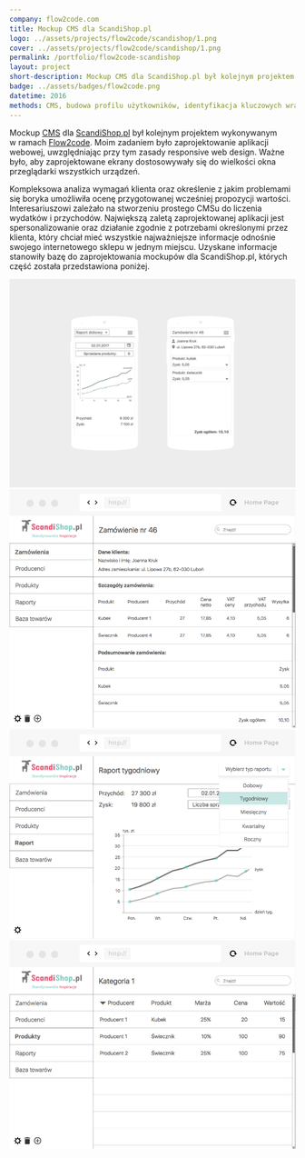 ```yaml
---
company: flow2code.com
title: Mockup CMS dla ScandiShop.pl
logo: ../assets/projects/flow2code/scandishop/1.png
cover: ../assets/projects/flow2code/scandishop/1.png
permalink: /portfolio/flow2code-scandishop
layout: project
short-description: Mockup CMS dla ScandiShop.pl był kolejnym projektem wykonywanym w ramach Flow2code. Moim zadaniem było zaprojektowanie aplikacji webowej, uwzględniając przy tym zasady responsive web design.
badge: ../assets/badges/flow2code.png
datetime: 2016
methods: CMS, budowa profilu użytkowników, identyfikacja kluczowych wrażeń, prototypowanie, strukturyzacja, projektowanie hierarchii, wartościowanie, porządek elementów
---
```


Mockup <a href="https://flow2code.com/systems/scandishop/auth/login">CMS</a> dla <a href="https://www.scandishop.pl/">ScandiShop.pl</a> był kolejnym projektem wykonywanym w&nbsp;ramach <a href="https://flow2code.com/">Flow2code</a>. Moim zadaniem było zaprojektowanie aplikacji webowej, uwzględniając przy tym zasady responsive web design. Ważne było, aby zaprojektowane ekrany dostosowywały się do wielkości okna przeglądarki wszystkich urządzeń.

Kompleksowa analiza wymagań klienta oraz określenie z&nbsp;jakim problemami się boryka umożliwiła ocenę przygotowanej wcześniej propozycji wartości. Interesariuszowi zależało na stworzeniu prostego CMSu do liczenia wydatków i&nbsp;przychodów. Największą zaletą zaprojektowanej aplikacji jest spersonalizowanie oraz działanie zgodnie z&nbsp;potrzebami określonymi przez klienta, który chciał mieć wszystkie najważniejsze informacje odnośnie swojego internetowego sklepu w&nbsp;jednym miejscu. Uzyskane informacje stanowiły bazę do zaprojektowania mockupów dla ScandiShop.pl, których część została przedstawiona poniżej.

<div class="project-image">
	<img src="../assets/projects/flow2code/scandishop/5.png" />
</div>
<div class="project-image">
	<img src="../assets/projects/flow2code/scandishop/1.png" />
</div>
<div class="project-image">
	<img src="../assets/projects/flow2code/scandishop/2.png" />
</div>
<div class="project-image">
	<img src="../assets/projects/flow2code/scandishop/3.png" />
</div>
